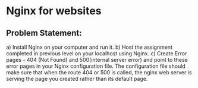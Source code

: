 # Nginx for websites

## Problem Statement:

a) Install Nginx on your computer and run it.
b) Host the assignment completed in previous level on your localhost using Nginx.
c) Create Error pages - 404 (Not Found) and 500(internal server error) and point to
these error pages in your Nginx configuration file. The configuration file should
make sure that when the route 404 or 500 is called, the nginx web server is
serving the page you created rather than its default page.

